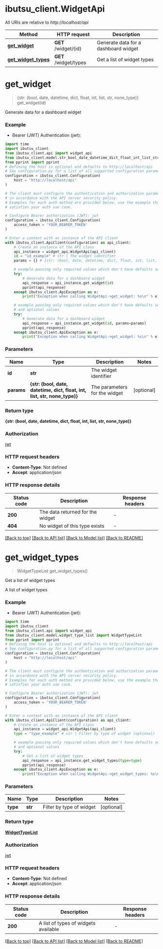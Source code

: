 # ibutsu_client.WidgetApi

All URIs are relative to *http://localhost/api*

Method | HTTP request | Description
------------- | ------------- | -------------
[**get_widget**](WidgetApi.md#get_widget) | **GET** /widget/{id} | Generate data for a dashboard widget
[**get_widget_types**](WidgetApi.md#get_widget_types) | **GET** /widget/types | Get a list of widget types


# **get_widget**
> {str: (bool, date, datetime, dict, float, int, list, str, none_type)} get_widget(id)

Generate data for a dashboard widget

### Example

* Bearer (JWT) Authentication (jwt):

```python
import time
import ibutsu_client
from ibutsu_client.api import widget_api
from ibutsu_client.model.str_bool_date_datetime_dict_float_int_list_str_none_type import StrBoolDateDatetimeDictFloatIntListStrNoneType
from pprint import pprint
# Defining the host is optional and defaults to http://localhost/api
# See configuration.py for a list of all supported configuration parameters.
configuration = ibutsu_client.Configuration(
    host = "http://localhost/api"
)

# The client must configure the authentication and authorization parameters
# in accordance with the API server security policy.
# Examples for each auth method are provided below, use the example that
# satisfies your auth use case.

# Configure Bearer authorization (JWT): jwt
configuration = ibutsu_client.Configuration(
    access_token = 'YOUR_BEARER_TOKEN'
)

# Enter a context with an instance of the API client
with ibutsu_client.ApiClient(configuration) as api_client:
    # Create an instance of the API class
    api_instance = widget_api.WidgetApi(api_client)
    id = "id_example" # str | The widget identifier
    params = {} # {str: (bool, date, datetime, dict, float, int, list, str, none_type)} | The parameters for the widget (optional)

    # example passing only required values which don't have defaults set
    try:
        # Generate data for a dashboard widget
        api_response = api_instance.get_widget(id)
        pprint(api_response)
    except ibutsu_client.ApiException as e:
        print("Exception when calling WidgetApi->get_widget: %s\n" % e)

    # example passing only required values which don't have defaults set
    # and optional values
    try:
        # Generate data for a dashboard widget
        api_response = api_instance.get_widget(id, params=params)
        pprint(api_response)
    except ibutsu_client.ApiException as e:
        print("Exception when calling WidgetApi->get_widget: %s\n" % e)
```


### Parameters

Name | Type | Description  | Notes
------------- | ------------- | ------------- | -------------
 **id** | **str**| The widget identifier |
 **params** | **{str: (bool, date, datetime, dict, float, int, list, str, none_type)}**| The parameters for the widget | [optional]

### Return type

**{str: (bool, date, datetime, dict, float, int, list, str, none_type)}**

### Authorization

[jwt](../README.md#jwt)

### HTTP request headers

 - **Content-Type**: Not defined
 - **Accept**: application/json


### HTTP response details

| Status code | Description | Response headers |
|-------------|-------------|------------------|
**200** | The data returned for the widget |  -  |
**404** | No widget of this type exists |  -  |

[[Back to top]](#) [[Back to API list]](../README.md#documentation-for-api-endpoints) [[Back to Model list]](../README.md#documentation-for-models) [[Back to README]](../README.md)

# **get_widget_types**
> WidgetTypeList get_widget_types()

Get a list of widget types

A list of widget types

### Example

* Bearer (JWT) Authentication (jwt):

```python
import time
import ibutsu_client
from ibutsu_client.api import widget_api
from ibutsu_client.model.widget_type_list import WidgetTypeList
from pprint import pprint
# Defining the host is optional and defaults to http://localhost/api
# See configuration.py for a list of all supported configuration parameters.
configuration = ibutsu_client.Configuration(
    host = "http://localhost/api"
)

# The client must configure the authentication and authorization parameters
# in accordance with the API server security policy.
# Examples for each auth method are provided below, use the example that
# satisfies your auth use case.

# Configure Bearer authorization (JWT): jwt
configuration = ibutsu_client.Configuration(
    access_token = 'YOUR_BEARER_TOKEN'
)

# Enter a context with an instance of the API client
with ibutsu_client.ApiClient(configuration) as api_client:
    # Create an instance of the API class
    api_instance = widget_api.WidgetApi(api_client)
    type = "type_example" # str | Filter by type of widget (optional)

    # example passing only required values which don't have defaults set
    # and optional values
    try:
        # Get a list of widget types
        api_response = api_instance.get_widget_types(type=type)
        pprint(api_response)
    except ibutsu_client.ApiException as e:
        print("Exception when calling WidgetApi->get_widget_types: %s\n" % e)
```


### Parameters

Name | Type | Description  | Notes
------------- | ------------- | ------------- | -------------
 **type** | **str**| Filter by type of widget | [optional]

### Return type

[**WidgetTypeList**](WidgetTypeList.md)

### Authorization

[jwt](../README.md#jwt)

### HTTP request headers

 - **Content-Type**: Not defined
 - **Accept**: application/json


### HTTP response details

| Status code | Description | Response headers |
|-------------|-------------|------------------|
**200** | A list of types of widgets available |  -  |

[[Back to top]](#) [[Back to API list]](../README.md#documentation-for-api-endpoints) [[Back to Model list]](../README.md#documentation-for-models) [[Back to README]](../README.md)

